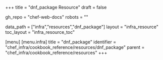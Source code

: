 +++
title = "dnf_package Resource"
draft = false

gh_repo = "chef-web-docs"
robots = ""

data_path = ["infra","resources","dnf_package"]
layout = "infra_resource"
toc_layout = "infra_resource_toc"


[menu]
  [menu.infra]
    title = "dnf_package"
    identifier = "chef_infra/cookbook_reference/resources/dnf_package"
    parent = "chef_infra/cookbook_reference/resources"
+++

<!-- The contents of this page are automatically generated from the dnf_package.yaml file in the data directory. -->
<!-- To suggest a change, edit the https://github.com/chef/chef/blob/master/lib/chef/resource/dnf_package.rb file
      and submit a pull request to the https://github.com/chef/chef repository. -->
